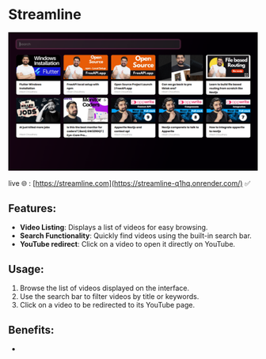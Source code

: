 # Streamline

![Streamline](./images/streamline.PNG)

live 🌐 : [https://streamline.com](https://streamline-q1hq.onrender.com/) ✅

## Features:

- **Video Listing**: Displays a list of videos for easy browsing.
- **Search Functionality**: Quickly find videos using the built-in search bar.
- **YouTube redirect**: Click on a video to open it directly on YouTube.

## Usage:

1. Browse the list of videos displayed on the interface.
2. Use the search bar to filter videos by title or keywords.
3. Click on a video to be redirected to its YouTube page.

## Benefits:

- 
